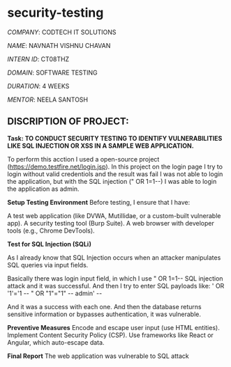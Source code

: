 # security-testing

*COMPANY*: CODTECH IT SOLUTIONS

*NAME*: NAVNATH VISHNU CHAVAN

*INTERN ID*: CT08THZ

*DOMAIN*: SOFTWARE TESTING

*DURATION*: 4 WEEKS

*MENTOR*: NEELA SANTOSH

## DISCRIPTION OF PROJECT:

**Task: TO CONDUCT SECURITY TESTING TO IDENTIFY VULNERABILITIES LIKE SQL INJECTION OR XSS IN A SAMPLE WEB APPLICATION.**

To perform this acction I used a open-source project (https://demo.testfire.net/login.jsp).
In this project on the login page I try to login without valid credentiols and the result was fail I was not able to login the application,
but with the SQL injection (" OR 1=1--) I was able to login the application as admin.

**Setup Testing Environment**
Before testing, I ensure that I have:

A test web application (like DVWA, Mutillidae, or a custom-built vulnerable app).
A security testing tool (Burp Suite).
A web browser with developer tools (e.g., Chrome DevTools).

**Test for SQL Injection (SQLi)**

As I already know that SQL Injection occurs when an attacker manipulates SQL queries via input fields.

Basically there was login input field, in which I use " OR 1=1-- SQL injection attack and it was successful.
And then I try to enter SQL payloads like:
' OR '1'='1  -- 
" OR "1"="1" -- 
admin' -- 

And it was a success with each one. And then the database returns sensitive information or bypasses authentication, it was vulnerable.

**Preventive Measures**
Encode and escape user input (use HTML entities).
Implement Content Security Policy (CSP).
Use frameworks like React or Angular, which auto-escape data.

**Final Report**
The web application was vulnerable to SQL attack
